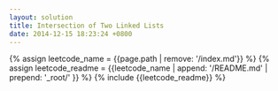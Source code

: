 ```yaml
---
layout: solution
title: Intersection of Two Linked Lists
date: 2014-12-15 18:23:24 +0800
---
```

{% assign leetcode_name = {{page.path | remove: '/index.md'}}  %}
{% assign leetcode_readme = {{leetcode_name | append: '/README.md' | prepend: '_root/' }}  %}
{% include {{leetcode_readme}} %}
